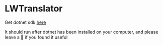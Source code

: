 # LWTranslator

Get dotnet sdk [here](https://www.microsoft.com/net/download/dotnet-core/sdk-1.0.1)

It should run after dotnet has been installed on your computer, and please leave a :star2: if you found it useful
